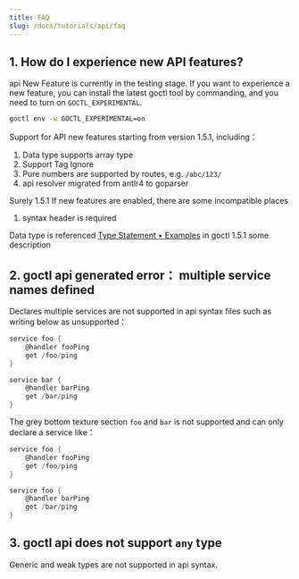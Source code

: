 ```yaml
---
title: FAQ
slug: /docs/tutorials/api/faq
---
```


## 1. How do I experience new API features?

api New Feature is currently in the testing stage. If you want to experience a new feature, you can install the latest goctl tool by commanding, and you need to turn on `GOCTL_EXPERIMENTAL`.

```bash
goctl env -w GOCTL_EXPERIMENTAL=on
```

Support for API new features starting from version 1.5.1, including：

1. Data type supports array type
1. Support Tag Ignore
1. Pure numbers are supported by routes, e.g. `/abc/123/`
1. api resolver migrated from antlr4 to goparser

Surely 1.5.1 If new features are enabled, there are some incompatible places

1. syntax header is required

Data type is referenced <a href="/docs/tutorials/api/types#示例" target="_blank"> Type Statement • Examples</a> in goctl 1.5.1 some description

## 2. goctl api generated error： multiple service names defined

Declares multiple services are not supported in api syntax files such as writing below as unsupported：

```go {1,6}
service foo {
    @handler fooPing
    get /foo/ping
}

service bar {
    @handler barPing
    get /bar/ping
}
```

The grey bottom texture section `foo` and `bar` is not supported and can only declare a service like：

```go {1,6}
service foo {
    @handler fooPing
    get /foo/ping
}

service foo {
    @handler barPing
    get /bar/ping
}
```

## 3. goctl api does not support `any` type

Generic and weak types are not supported in api syntax.
